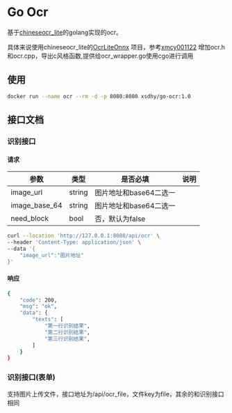 # Go Ocr

基于[chineseocr_lite](https://github.com/DayBreak-u/chineseocr_lite)的golang实现的ocr。

具体来说使用chineseocr_lite的[OcrLiteOnnx](https://github.com/DayBreak-u/chineseocr_lite/blob/onnx/cpp_projects/OcrLiteOnnx/README.md)
项目，参考[xmcy001122](https://blog.csdn.net/xmcy001122/article/details/119795546)
增加ocr.h和ocr.cpp，导出c风格函数,提供给ocr_wrapper.go使用cgo进行调用

## 使用

```bash
docker run --name ocr --rm -d -p 8080:8080 xsdhy/go-ocr:1.0
```

## 接口文档

### 识别接口

#### 请求
| 参数            | 类型     | 是否必填           | 说明 |
|---------------|--------|----------------|----|
| image_url     | string | 图片地址和base64二选一 |    |
| image_base_64 | string | 图片地址和base64二选一 |    |
| need_block    | bool   | 否，默认为false     |    |

```bash
curl --location 'http://127.0.0.1:8080/api/ocr' \
--header 'Content-Type: application/json' \
--data '{
    "image_url":"图片地址"
}'
```

#### 响应

```bash
{
    "code": 200,
    "msg": "ok",
    "data": {
        "texts": [
            "第一行识别结果",
            "第二行识别结果",
            "第三行识别结果",
        ]
    }
}
```

### 识别接口(表单)
支持图片上传文件，接口地址为/api/ocr_file，文件key为file，其余的和识别接口相同